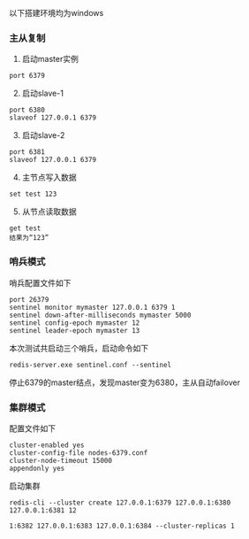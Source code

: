 以下搭建环境均为windows

### 主从复制

1. 启动master实例

```
port 6379
```


2. 启动slave-1


```
port 6380
slaveof 127.0.0.1 6379
```


3. 启动slave-2

```
port 6381
slaveof 127.0.0.1 6379
```


4. 主节点写入数据

```
set test 123
```


5. 从节点读取数据

```
get test
结果为“123”
```


### 哨兵模式

哨兵配置文件如下

```
port 26379
sentinel monitor mymaster 127.0.0.1 6379 1
sentinel down-after-milliseconds mymaster 5000
sentinel config-epoch mymaster 12
sentinel leader-epoch mymaster 13
```

本次测试共启动三个哨兵，启动命令如下

```
redis-server.exe sentinel.conf --sentinel
```

停止6379的master结点，发现master变为6380，主从自动failover

### 集群模式

配置文件如下

```
cluster-enabled yes
cluster-config-file nodes-6379.conf
cluster-node-timeout 15000
appendonly yes
```


启动集群

```
redis-cli --cluster create 127.0.0.1:6379 127.0.0.1:6380 127.0.0.1:6381 12

1:6382 127.0.0.1:6383 127.0.0.1:6384 --cluster-replicas 1
```




